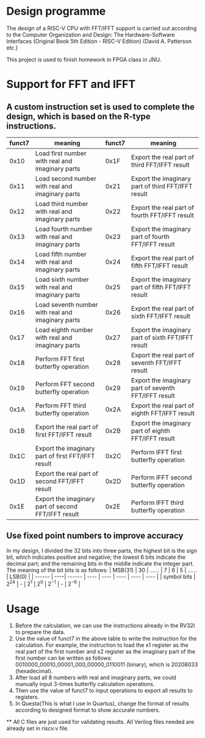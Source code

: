 # Design programme
The design of a RISC-V CPU with FFT/IFFT support is carried out according to the Computer Organization and Design: The Hardware-Software Interfaces (Original Book 5th Edition - RISC-V Edition) (David A. Patterson etc.)

This project is used to finish homework in FPGA class in JNU.
# Support for FFT and IFFT
## A custom instruction set is used to complete the design, which is based on the R-type instructions.
| funct7 | meaning | funct7 | meaning |
| ------ | ------------------------------| -------- | ---- |
| 0x10 | Load first number with real and imaginary parts | 0x1F | Export the real part of third FFT/IFFT result |
| 0x11 | Load second number with real and imaginary parts | 0x21 | Export the imaginary part of third FFT/IFFT result | 
| 0x12 | Load third number with real and imaginary parts | 0x22 | Export the real part of fourth FFT/IFFT result |
| 0x13 | Load fourth number with real and imaginary parts | 0x23 | Export the imaginary part of fourth FFT/IFFT result |
| 0x14 | Load fifth number with real and imaginary parts | 0x24 | Export the real part of fifth FFT/IFFT result | 
| 0x15 | Load sixth number with real and imaginary parts | 0x25 | Export the imaginary part of fifth FFT/IFFT result| 
| 0x16 | Load seventh number with real and imaginary parts | 0x26 | Export the real part of sixth FFT/IFFT result | 
| 0x17 | Load eighth number with real and imaginary parts | 0x27 | Export the imaginary part of sixth FFT/IFFT result | 
| 0x18 | Perform FFT first butterfly operation | 0x28 | Export the real part of seventh FFT/IFFT result |
| 0x19 | Perform FFT second butterfly operation | 0x29 | Export the imaginary part of seventh FFT/IFFT result | 
| 0x1A | Perform FFT third butterfly operation | 0x2A | Export the real part of eighth FFT/IFFT result |
| 0x1B | Export the real part of first FFT/IFFT result | 0x2B | Export the imaginary part of eighth FFT/IFFT result |
| 0x1C | Export the imaginary part of first FFT/IFFT result | 0x2C | Perform IFFT first butterfly operation |
| 0x1D | Export the real part of second FFT/IFFT result | 0x2D | Perform IFFT second butterfly operation |
| 0x1E | Export the imaginary part of second FFT/IFFT result | 0x2E | Perform IFFT third butterfly operation |
## Use fixed point numbers to improve accuracy
In my design, I divided the 32 bits into three parts, the highest bit is the sign bit, which indicates positive and negative; the lowest 6 bits indicate the decimal part; and the remaining bits in the middle indicate the integer part. The meaning of the bit bits is as follows:
| MSB(31) | 30 | ......  | 7 | 6 | 5 | ......  | LSB(0) | 
| ------ | ----| ------ | ---- | ---- | ---- | ---- | ---- |
| symbol bits | $2^{24}$ | - | $2^1$ | $2^0$ | $2^{-1}$ | - | $2^{-6}$ |
# Usage
1. Before the calculation, we can use the instructions already in the RV32I to prepare the data.
2. Use the value of funct7 in the above table to write the instruction for the calculation. For example, the instruction to load the x1 register as the real part of the first number and x2 register as the imaginary part of the first number can be written as follows: 0010000_00010_00001_000_00000_0110011 (binary), which is 20208033 (hexadecimal).
3. After load all 8 numbers with real and imaginary parts, we could manually input 3-times butterfly calculation operations.
4. Then use the value of funct7 to input operations to export all results to registers.
5. In Questa(This is what I use in Quartus), change the format of results according to designed format to show accurate numbers.

** All C files are just used for validating results. All Verilog files needed are already set in riscv.v file.
